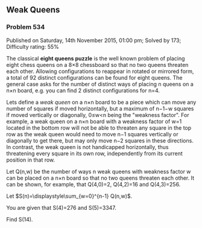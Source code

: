 Weak Queens
-----------

### Problem 534

Published on Saturday, 14th November 2015, 01:00 pm; Solved by 173;
Difficulty rating: 55%

The classical **eight queens puzzle** is the well known problem of
placing eight chess queens on a 8×8 chessboard so that no two queens
threaten each other. Allowing configurations to reappear in rotated or
mirrored form, a total of 92 distinct configurations can be found for
eight queens. The general case asks for the number of distinct ways of
placing n queens on a n×n board, e.g. you can find 2 distinct
configurations for n=4.

Lets define a *weak queen* on a n×n board to be a piece which can move
any number of squares if moved horizontally, but a maximum of n−1−w
squares if moved vertically or diagonally, 0≤w\<n being the "weakness
factor". For example, a weak queen on a n×n board with a weakness factor
of w=1 located in the bottom row will not be able to threaten any square
in the top row as the weak queen would need to move n−1 squares
vertically or diagonally to get there, but may only move n−2 squares in
these directions. In contrast, the weak queen is not handicapped
horizontally, thus threatening every square in its own row,
independently from its current position in that row.

Let Q(n,w) be the number of ways n weak queens with weakness factor w
can be placed on a n×n board so that no two queens threaten each other.
It can be shown, for example, that Q(4,0)=2, Q(4,2)=16 and Q(4,3)=256.

Let \$S(n)=\\displaystyle\\sum\_{w=0}\^{n-1} Q(n,w)\$.

You are given that S(4)=276 and S(5)=3347.

Find S(14).

